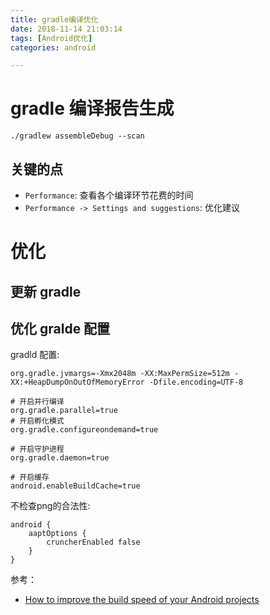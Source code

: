 ```yaml
---
title: gradle编译优化
date: 2018-11-14 21:03:14
tags: [Android优化]
categories: android

---
```


# gradle 编译报告生成

```
./gradlew assembleDebug --scan
```

## 关键的点

- `Performance`: 查看各个编译环节花费的时间
- `Performance -> Settings and suggestions`: 优化建议

# 优化

## 更新 gradle

## 优化 gralde 配置

gradld 配置:

```
org.gradle.jvmargs=-Xmx2048m -XX:MaxPermSize=512m -XX:+HeapDumpOnOutOfMemoryError -Dfile.encoding=UTF-8

# 开启并行编译
org.gradle.parallel=true
# 开启孵化模式
org.gradle.configureondemand=true

# 开启守护进程
org.gradle.daemon=true

# 开启缓存
android.enableBuildCache=true
```

不检查png的合法性:

```
android {
    aaptOptions {
        cruncherEnabled false
    }
}
```

参考：

- [How to improve the build speed of your Android projects](https://medium.freecodecamp.org/how-to-improve-the-build-speed-of-your-android-projects-bd49029d8602)

